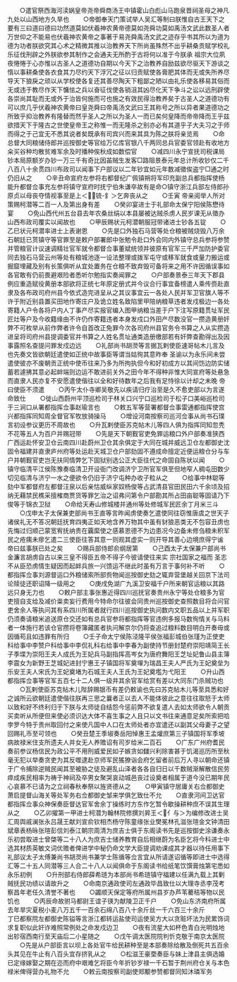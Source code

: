 <!-- { "loadSidebar": true } -->
　　○遣官祭西海河渎娲皇帝尧帝舜商汤王中镇霍山白彪山马跑泉晋祠圣母之神凡九处以山西地方久旱也
　　○帝御奉天门策试举人吴汇等制曰朕惟自古王天下之要有三曰道曰德曰功然道莫如伏羲神农黄帝德莫如尧舜功莫如禹汤文武此数圣人者万世仰之不能易也伏羲神农黄帝之事著于易尧舜禹汤文武之迹存乎书其所以为道为德为功者朕欲究其心术之精微其推以治教养天下所尚虽殊然不出乎耕桑贡赋学校礼乐征伐刑辟之外朕欲参其制作之会通夫无所酌于古将何以准于今朕承  祖宗大位夙夜惓惓于心亦惟以古圣人之道德功自期以今天下之治教养自励兹欲尽驱天下游谈之惰以事耕桑使各衣食其力尽约天下浮冗之征以归贡赋使各膏肥其体而无或失所养尽导天下狼戾之顽以从学校使各复还其善尽陶天下粗鄙之陋以由礼乐使各移易其俗而无或违于教尽作天下慵怯之兵以奋征伐使各销沮其凶尽化天下争斗之讼以远刑辟使各崇尚其耻而无或外于治皆何施而可也施之有效民得治教养矣于古圣人之道德功有可以庶几乎伏羲神农黄帝曰皇尧舜曰帝禹汤文武曰王其称号之所以异者果道德功之所致乎抑治教养有隆替而然乎圣人之所以为圣人一而已矣何皇降而帝帝降而王乎兹欲措天下于隆古之世使皇帝王之称惟一而无隆杀之别亦必有其道乎子大夫习之于师而得之于己宜无不悉其说者矣既承有司宾兴而来其具为陈之朕将亲览焉
　　○命总督大同粮储侍郎并巡按御史等官给万亿库官银八千两同总兵官委官领赴有收地方籴买谷种均散贫难军余及时播种俟秋成如数偿官
　　○减四川永宁宣抚司税课局钞本局原额岁办钞一万三千有奇比因苖贼生发客□路阻景泰元年总计所收钞仅二千八百八十余贯四川布政司以闻事下户部议以二年钞宜如元年数减徵俟盗宁□通之时仍旧从之
　　○辛丑命宣府左参将右都督纪广佩镇朔将军印充副总兵都指挥使杨能升都督佥事充左参将镇守宣府时抚宁伯朱谦卒故有是命○镇守浙江兵部左侍郎孙原贞以母丧夺情视事至是上＜锍-釒＞乞奔丧从之
　　○壬寅  帝亲阅举人所对策赐柯潜等二百一人及第出身有差
　　○癸卯宴进士于礼部命太保宁阳侯陈懋待宴
　　○免山西代州五台县去年农桑丝绢以本县屡被达贼杀虏人民岁课无从徵办山西布政司覆实以闻故也
　　○甲辰赐状元柯潜朝服冠带诸进士钞各五锭
　　○乙巳状元柯潜率进士上表谢恩
　　○先是口外独石马营等处仓粮被贼烧毁八万余石朝廷已贳镇守等官罪至是敕户部署郎中张勉令赴口外会同内外镇守总兵参将参赞并管粮官计议速调精壮官军就令都督佥事董斌统领并彼原有官军三千严加防护委官同去独石马营云州等处有粮城池逐一设法整理或拨军屯守或移军就食或量力搬运或掘窟埋藏及别有长策俱听从宜处置务在仓粮不致弃毁可备将来之用不许因循误事如各官敢有仍前畏避艰险者悉听尔勉指实奏闻罪之
　　○户部奏景泰三年天下郡县例应重造赋役黄册本部欲将正统七年原定册式并今议合行事宜备榜遣人乘传赍赴直隶及各布政司府州县今依式造完进呈从之其议事宜云一各处人民并军卫官旗人等不许于附近别县置买田地作寄庄户及诡立姓名致陷里甲陪纳粮草违者发戍极边一各处寄籍人户令各将户内人丁事产尽实报官编入图甲纳粮当差于户下注写原籍贯址军民匠灶等户及今收籍缘由不许仍作寄籍违者本身发戍口外田产尽数没官一攒造黄册奸弊不可枚举从前作弊者许令自首改正免罪今次各司府州县官务令书算之人从实攒造进呈将司府州县提调委官并书算之人姓名贯址通类造册缴部若有奸弊查勘得出及因事露照名查提问罪发戍边远
　　○礼部尚书胡濙等言据瓦剌使臣速哥帖木儿言及也先奏文皆欲朝廷遣使如正统中故事臣等谓当姑徇其意昨奉  圣谕以为永乐间未尝遣使彼亦不废朝贡正统中使币往来乃多为所拘执但今和好初成方以其间饬边防实储蓄若遽拂其意必起衅端则边运不敢进前关外之田今年不得种非惟大同宣府等处悬急而直隶人民亦复不安愿遣使偕往以全和好待数年之后我有足恃徐以计却之未晚  帝曰使臣不须遣
　　○丙午太仆寺卿吴敬先以疾请归疗治至是久不愈吏部以为言遂命致仕
　　○徙山西蔚州平顶巡检司于林关口兴宁口巡检司于松子口美峪巡检司于三涧口从署都指挥佥事赵瑜言也
　　○敕五军等营署都督佥事雷通都指挥使宫兴都指挥同知周全督官军牧放骑操马
　　○增设河南按察司巡河佥事从尚书石璞言初设参议更历不周故也
　　○升瓦剌使臣苏克帖木儿等四人俱为指挥同知忽秃不花等五人为百户并赐冠带
　　○先是天下朝觐官吏免罪运粮口外户部奏准狭西广西运赴怀安卫仓云南四川赴蔚州卫仓其余俱定于大同在城并威远卫仓左都御史沈固令福建并直隶庐州府等处运赴天城卫仓户部劾固不遵成命擅定近便运粮仓分与车户并朝觐官吏岂无扶同情弊乞下固狱别选公正大臣往代之命固自陈状以闻
　　○镇守临清平江侯陈豫奏临清卫开设衙门改调济宁卫所官军俱至但地窄人稠屯田数少切见临清与济宁一水之便欲令仍旧于济宁屯种办收子粒从之
　　○给事中林聪等劾中军都督府左都督汪泉以后亲怙威纵家奴杨俊等占武清县官田民田六千余顷及招纳无藉禁民樵采擅榷商贾货等罪乞治之诏弗问第令户部勘其所占田亩聪等固请乃下俊等于锦衣卫狱
　　○命给天寿山修城楼并通州等处修城军民匠余丁月米三斗
　　○戊申太子太保兼吏部尚书王直等言昨闻虏使奏乞遣使同往窃惟唐虞之世天子诸侯礼无不答况朝廷抚育四夷正如天地含养万物其中虽有豺狼恶类无不包容丑虏也先悔过归顺己蒙宽宥抚纳贵在覊縻使之感慕恩德不为边患况今边备未修刍粮未积军民之疮痍未瘳乞遣二三使臣往答其意一则观其虚实一则开导其善心边境庶得宁谧  帝曰兹事朕已处之矣
　　○赐兵部侍郎俞纲居第
　　○己酉太子太保兼户部尚书金濂言胡虏自古以来三皇不得臣五帝不得子今彼请使往来实  宗社国家之福而  圣志不从臣恐虏情生疑因而起衅兵旅一兴馈运不继此时虽有万言于事何补不听
　　○都指挥佥事刘源督运口外粮储索所部赀物闻巡按御史劾之辄弃营堡越关回京下法司论赎徒还职诏降一级用之
　　○庚戌免湖广九溪卫安福千户所来朝官运粮以其路远只身无力也
　　○敕户部主事张惠近得四川巡抚官奏贵州永宁等处仓粮多为官吏擅自支给及减价粜卖妄行费用今特命尔往彼会同贵州巡按御史查照数目将合问官吏舍余人等执问其有系四川所属者就行四川巡按御史执问数内文职五品以上并军职仍须奏请粮米追送原仓交还如有总兵官参将都指挥等官违例多报马数徇情关与马料者一体施行若该仓官攒将卷簿藏匿者执问解京尔仍将查追过粮料数目明白开奏毋或因循苟且如违罪有所归
　　○壬子命太宁侯陈泾隆平侯张福彭城伯张瑾为正使吏科给事中李赞户科给事中李侃礼科右给事中李春为副使持节册封楚府崇阳靖简王长子季堞为崇阳王夫人成氏为王妃兵马副指挥高岑女为唐府舞阳王芝址妃鲁山县主簿李震女为新野王芝城妃进封宁惠王子镇国将军奠墠为瑞昌王夫人严氏为王妃奠垒为乐安王夫人宋氏为王妃奠堵为石城王夫人王氏为王妃奠壏为弋阳王
　　○升山西都指挥佥事等官军五百七十二人俱一级并其余官军给赏有差以大同东门杀贼功也
　　○瓦剌使臣苏克帖木儿陛辞赐银币有差仍敕谕也先曰苏克帖木儿等至具悉和好之诚所云欲朝廷遣使偕往朕再三思之曩者正以去人不能体彼此之意往往取怒于太师以致和好不终利归于下朕与太师徒自结怨今惩前弊不欲复遣人去如太师欲令人朝贡买卖听从所便但来使必须识达大体不喜生事之人且只以文书往来通意足矣所索把哈孛罗今特于贵州取回付之来使凡国中人口在太师处者亦宜遣还以副其父母妻子之望回赐礼币至可领也
　　○癸丑楚王季埱奏岳阳悼惠王孟爟庶第三子镇国将军季坡病故禄米住支所遗夫人并女无人养赡诏有司岁给米二百石
　　○广东广州府耆民奏前参议杨信民为政公平不用刑威爱民如子嫉贪如讎兴利除害甚于饥渴巡历所至秋毫无犯以举奏贪吏为其反噬逮赴京师军民猺獠诣会府乞留者前后万人寻以朝命还镇于广令捕除逆贼民闻其至被胁之徒及避乱山泽者各各自归日以千数贼渐解散信民劳瘁成疾民相率为祷于神祠及卒男女聚哭哀动城邑丧过设奠者相属于道今没已期年民心哀慕不已请为之立祠春秋奉祭以旌贤德从之
　　○甲寅镇守居庸关右佥都御史萧启提督山海关等处军务右佥都御史邹来学俱乞致仕不允
　　○直隶河间卫达官都指挥佥事众神保奏臣督达官军舍余丁操练时方东作乞暂令歇操耕种庶不误其生理从之
　　○乙卯擢第一甲进士柯潜为翰林院修撰刘昇王＜亻与＞为编修改进士吴汇周舆戚澜张永吕晟王献刘宣俞钦相杰杨守陈童缘张业樊冕林孔滋张瑄金文钟清田斌章表杨昹张瑄彭信刘泰江朝宗周清为庶吉士俱于东阁读书先是巡按御史涂谦奏永乐初尝取进士曾棨等二十八人为庶吉士储养教育自后相继蔚为名臣乞将今科进士中选其材质英敏文词优赡者俾进学中秘仍命文学大臣提调劝课成其才器以待任用事下礼部议太子太傅兼尚书胡濙尚书兼学士陈循等佥言宜从所请遂诏循等即进士中选得汇等二十五人同潜等三人合二十八人以闻俱命于东阁读书给纸笔饮馔膏烛第宅悉如永乐初例
　　○升刑部右侍郎薛希琏为本部尚书希琏镇守福建以任满九载上其剿贼抚民功绩以请故升之
　　○命南京通政使司左通政毕昌致仕以大理寺丞李茂考察昌年老任久清誉不著也
　　○蠲顺天保定等府所属州县岁办芦苇薥秸等物以民饥也
　　○丙辰命故驸马都尉王谊子锳为献陵卫正千户
　　○免山东济南府所属去年旱灾夏税小麦八万五千一百余石绵八百八十余斤丝一千六百三十余斤
　　○丁巳都察院左都御史陈镒等言浙江都转运盐使司运使吴方大以贪赃坏法为民累饰词求复职似此奸诈难照常例处之命发戍边卫
　　○夜有流星大如杯色青白光明烛地出轸宿西南行至天庙后二小星随之
　　○戊午调太医院院判忻克敬于南京太医院
　　○先是从户部臣言以坝上各处官牛给民耕种至是本部奏除给散及倒死共五百余头其见在牛止有八百头宜存挤乳从之
　　○松滋王豪垔奏臣与妹上津县主俱选婚已定缘嫁娶之期在迩而府中艰难乞将臣今年折钞岁禄一千石暂于荆州府仓关与本色禄米俾得营办礼物不允
　　○敕云南按察司副使郑颙参赞都督同知沐璘军务
